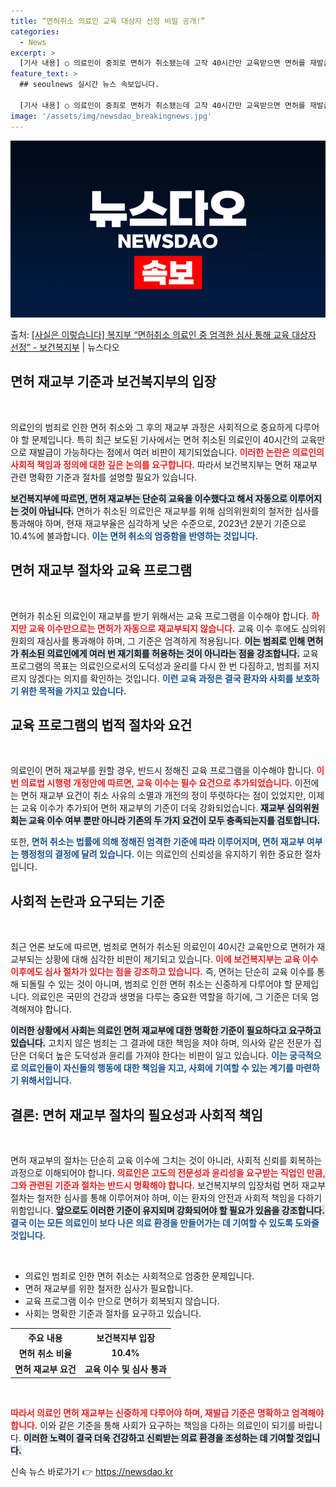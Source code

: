 ```yaml
---
title: “면허취소 의료인 교육 대상자 선정 비밀 공개!”
categories:
  - News
excerpt: >
  [기사 내용] ○ 의료인이 중죄로 면허가 취소됐는데 고작 40시간만 교육받으면 면허를 재발급해주는 데 대해 …
feature_text: >
  ## seoulnews 실시간 뉴스 속보입니다.

  [기사 내용] ○ 의료인이 중죄로 면허가 취소됐는데 고작 40시간만 교육받으면 면허를 재발급해주는 데 대해 …
image: '/assets/img/newsdao_breakingnews.jpg'
---
```


![뉴스다오 속보](/assets/img/newsdao_breakingnews.jpg)

<p>출처: <a href="https://newsdao.kr/2534" rel="dofollow">[사실은 이렇습니다] 복지부 “면허취소 의료인 중 엄격한 심사 통해 교육 대상자 선정” - 보건복지부</a> | 뉴스다오</p>

<h2 data-ke-size="size26">면허 재교부 기준과 보건복지부의 입장</h2>

<p data-ke-size="size16">&nbsp;</p>

의료인의 범죄로 인한 면허 취소와 그 후의 재교부 과정은 사회적으로 중요하게 다루어야 할 문제입니다. 특히 최근 보도된 기사에서는 면허 취소된 의료인이 40시간의 교육만으로 재발급이 가능하다는 점에서 여러 비판이 제기되었습니다. <b><span style="color: #ee2323;">이러한 논란은 의료인의 사회적 책임과 정의에 대한 깊은 논의를 요구합니다.</span></b> 따라서 보건복지부는 면허 재교부 관련 명확한 기준과 절차를 설명할 필요가 있습니다.

<b><span style="background-color: #21538527;">보건복지부에 따르면, 면허 재교부는 단순히 교육을 이수했다고 해서 자동으로 이루어지는 것이 아닙니다.</span></b> 면허가 취소된 의료인은 재교부를 위해 심의위원회의 철저한 심사를 통과해야 하며, 현재 재교부율은 심각하게 낮은 수준으로, 2023년 2분기 기준으로 10.4%에 불과합니다. <b><span style="color: #1a5490;">이는 면허 취소의 엄중함을 반영하는 것입니다.</span></b>

<h2 data-ke-size="size26">면허 재교부 절차와 교육 프로그램</h2>

<p data-ke-size="size16">&nbsp;</p>

면허가 취소된 의료인이 재교부를 받기 위해서는 교육 프로그램을 이수해야 합니다. <b><span style="color: #ee2323;">하지만 교육 이수만으로는 면허가 자동으로 재교부되지 않습니다.</span></b> 교육 이수 후에도 심의위원회의 재심사를 통과해야 하며, 그 기준은 엄격하게 적용됩니다. <b><span style="background-color: #21538527;">이는 범죄로 인해 면허가 취소된 의료인에게 여러 번 재기회를 허용하는 것이 아니라는 점을 강조합니다.</span></b> 교육 프로그램의 목표는 의료인으로서의 도덕성과 윤리를 다시 한 번 다짐하고, 범죄를 저지르지 않겠다는 의지를 확인하는 것입니다. <b><span style="color: #1a5490;">이런 교육 과정은 결국 환자와 사회를 보호하기 위한 목적을 가지고 있습니다.</span></b>

<h2 data-ke-size="size26">교육 프로그램의 법적 절차와 요건</h2>

<p data-ke-size="size16">&nbsp;</p>

의료인이 면허 재교부를 원할 경우, 반드시 정해진 교육 프로그램을 이수해야 합니다. <b><span style="color: #ee2323;">이번 의료법 시행령 개정안에 따르면, 교육 이수는 필수 요건으로 추가되었습니다.</span></b> 이전에는 면허 재교부 요건이 취소 사유의 소멸과 개전의 정이 뚜렷하다는 점이 있었지만, 이제는 교육 이수가 추가되어 면허 재교부의 기준이 더욱 강화되었습니다. <b><span style="background-color: #21538527;">재교부 심의위원회는 교육 이수 여부 뿐만 아니라 기존의 두 가지 요건이 모두 충족되는지를 검토합니다.</span></b>

또한, <b><span style="color: #1a5490;">면허 취소는 법률에 의해 정해진 엄격한 기준에 따라 이루어지며, 면허 재교부 여부는 행정청의 결정에 달려 있습니다.</span></b> 이는 의료인의 신뢰성을 유지하기 위한 중요한 절차입니다.

<h2 data-ke-size="size26">사회적 논란과 요구되는 기준</h2>

<p data-ke-size="size16">&nbsp;</p>

최근 언론 보도에 따르면, 범죄로 면허가 취소된 의료인이 40시간 교육만으로 면허가 재교부되는 상황에 대해 심각한 비판이 제기되고 있습니다. <b><span style="color: #ee2323;">이에 보건복지부는 교육 이수 이후에도 심사 절차가 있다는 점을 강조하고 있습니다.</span></b> 즉, 면허는 단순히 교육 이수를 통해 되돌릴 수 있는 것이 아니며, 범죄로 인한 면허 취소는 신중하게 다루어야 할 문제입니다. 의료인은 국민의 건강과 생명을 다루는 중요한 역할을 하기에, 그 기준은 더욱 엄격해져야 합니다.

<b><span style="background-color: #21538527;">이러한 상황에서 사회는 의료인 면허 재교부에 대한 명확한 기준이 필요하다고 요구하고 있습니다.</span></b> 고치지 않은 범죄는 그 결과에 대한 책임을 져야 하며, 의사와 같은 전문가 집단은 더욱더 높은 도덕성과 윤리를 가져야 한다는 비판이 일고 있습니다. <b><span style="color: #1a5490;">이는 궁극적으로 의료인들이 자신들의 행동에 대한 책임을 지고, 사회에 기여할 수 있는 계기를 마련하기 위해서입니다.</span></b>

<h2 data-ke-size="size26">결론: 면허 재교부 절차의 필요성과 사회적 책임</h2>

<p data-ke-size="size16">&nbsp;</p>

면허 재교부의 절차는 단순히 교육 이수에 그치는 것이 아니라, 사회적 신뢰를 회복하는 과정으로 이해되어야 합니다. <b><span style="color: #ee2323;">의료인은 고도의 전문성과 윤리성을 요구받는 직업인 만큼, 그와 관련된 기준과 절차는 반드시 명확해야 합니다.</span></b> 보건복지부의 입장처럼 면허 재교부 절차는 철저한 심사를 통해 이루어져야 하며, 이는 환자의 안전과 사회적 책임을 다하기 위함입니다. <b><span style="background-color: #21538527;">앞으로도 이러한 기준이 유지되며 강화되어야 할 필요가 있음을 강조합니다.</span></b> <b><span style="color: #1a5490;">결국 이는 모든 의료인이 보다 나은 의료 환경을 만들어가는 데 기여할 수 있도록 도와줄 것입니다.</span></b>

<p data-ke-size="size16">&nbsp;</p>

<ul>
    <li>의료인 범죄로 인한 면허 취소는 사회적으로 엄중한 문제입니다.</li>
    <li>면허 재교부를 위한 철저한 심사가 필요합니다.</li>
    <li>교육 프로그램 이수 만으로 면허가 회복되지 않습니다.</li>
    <li>사회는 명확한 기준과 절차를 요구하고 있습니다.</li>
</ul>

<table style="width: 100%; border-collapse: collapse;">
  <tr>
    <th style="text-align: center;"><b>주요 내용</b></th>
    <th style="text-align: center;"><b>보건복지부 입장</b></th>
  </tr>
  <tr>
    <td style="text-align: center; height: 17px;"><b>면허 취소 비율</b></td>
    <td style="text-align: center; height: 17px;"><b>10.4%</b></td>
  </tr>
  <tr>
    <td style="text-align: center; height: 17px;"><b>면허 재교부 요건</b></td>
    <td style="text-align: center; height: 17px;"><b>교육 이수 및 심사 통과</b></td>
  </tr>
</table>

<p data-ke-size="size16">&nbsp;</p>

<b><span style="color: #ee2323;">따라서 의료인 면허 재교부는 신중하게 다루어야 하며, 재발급 기준은 명확하고 엄격해야 합니다.</span></b> 이와 같은 기준을 통해 사회가 요구하는 책임을 다하는 의료인이 되기를 바랍니다. <b><span style="background-color: #21538527;">이러한 노력이 결국 더욱 건강하고 신뢰받는 의료 환경을 조성하는 데 기여할 것입니다.</span></b> 

신속 뉴스 바로가기 👉 <a href="https://newsdao.kr" rel="dofollow">https://newsdao.kr</a>


